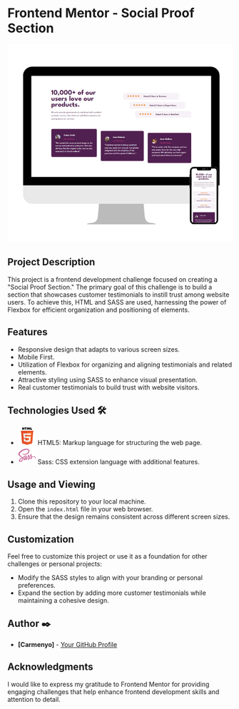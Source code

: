 # Frontend Mentor - Social Proof Section
![Preview of the Challenge design](./images/Neutral%20Minimal%20Shadow%20Photographer%20Frame%20Mockup%20Pinterest%20Pin.png)

## Project Description

This project is a frontend development challenge focused on creating a "Social Proof Section." The primary goal of this challenge is to build a section that showcases customer testimonials to instill trust among website users. To achieve this, HTML and SASS are used, harnessing the power of Flexbox for efficient organization and positioning of elements.

## Features

- Responsive design that adapts to various screen sizes.
- Mobile First.
- Utilization of Flexbox for organizing and aligning testimonials and related elements.
- Attractive styling using SASS to enhance visual presentation.
- Real customer testimonials to build trust with website visitors.

## Technologies Used 🛠️

- <img src="https://raw.githubusercontent.com/devicons/devicon/master/icons/html5/html5-original-wordmark.svg" alt="html5" width="40" height="40"/> HTML5: Markup language for structuring the web page.
- <img src="https://raw.githubusercontent.com/devicons/devicon/master/icons/sass/sass-original.svg" alt="sass" width="40" height="40"/> Sass: CSS extension language with additional features.

## Usage and Viewing

1. Clone this repository to your local machine.
2. Open the `index.html` file in your web browser.
3. Ensure that the design remains consistent across different screen sizes.

## Customization

Feel free to customize this project or use it as a foundation for other challenges or personal projects:

- Modify the SASS styles to align with your branding or personal preferences.
- Expand the section by adding more customer testimonials while maintaining a cohesive design.

## Author ✒️

- **[Carmenyo]** - [Your GitHub Profile](https://github.com/[carmenyo])

## Acknowledgments

I would like to express my gratitude to Frontend Mentor for providing engaging challenges that help enhance frontend development skills and attention to detail.
